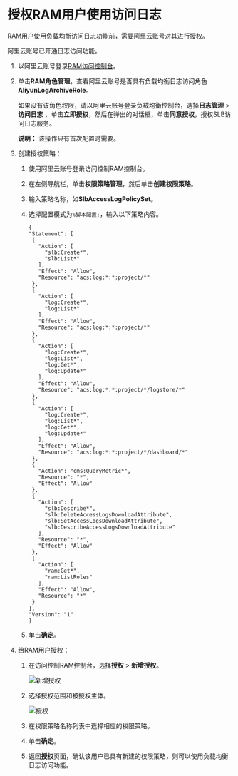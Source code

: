 # 授权RAM用户使用访问日志

RAM用户使用负载均衡访问日志功能前，需要阿里云账号对其进行授权。

阿里云账号已开通日志访问功能。

1.  以阿里云账号登录[RAM访问控制台](https://ram.console.aliyun.com/overview)。
2.  单击**RAM角色管理**，查看阿里云账号是否具有负载均衡日志访问角色**AliyunLogArchiveRole**。

    如果没有该角色权限，请以阿里云账号登录负载均衡控制台，选择**日志管理** \> **访问日志** ，单击**立即授权**，然后在弹出的对话框，单击**同意授权**，授权SLB访问日志服务。

    **说明：** 该操作只有首次配置时需要。


1.  创建授权策略：

    1.  使用阿里云账号登录访问控制RAM控制台。

    2.  在左侧导航栏，单击**权限策略管理**，然后单击**创建权限策略**。

    3.  输入策略名称，如**SlbAccessLogPolicySet**。

    4.  选择配置模式为`%脚本配置;`，输入以下策略内容。

        ```
        {
        "Statement": [
         {
           "Action": [
             "slb:Create*",
             "slb:List*"
           ],
           "Effect": "Allow",
           "Resource": "acs:log:*:*:project/*"
         },
         {
           "Action": [
             "log:Create*",
             "log:List*"
           ],
           "Effect": "Allow",
           "Resource": "acs:log:*:*:project/*"
         },
         {
           "Action": [
             "log:Create*",
             "log:List*",
             "log:Get*",
             "log:Update*"
           ],
           "Effect": "Allow",
           "Resource": "acs:log:*:*:project/*/logstore/*"
         },
         {
           "Action": [
             "log:Create*",
             "log:List*",
             "log:Get*",
             "log:Update*"
           ],
           "Effect": "Allow",
           "Resource": "acs:log:*:*:project/*/dashboard/*"
         },
         {
           "Action": "cms:QueryMetric*",
           "Resource": "*",
           "Effect": "Allow"
         },
         {
           "Action": [
             "slb:Describe*",
             "slb:DeleteAccessLogsDownloadAttribute",
             "slb:SetAccessLogsDownloadAttribute",
             "slb:DescribeAccessLogsDownloadAttribute"
           ],
           "Resource": "*",
           "Effect": "Allow"
         },
         {
           "Action": [
             "ram:Get*",
             "ram:ListRoles"
           ],
           "Effect": "Allow",
           "Resource": "*"
         }
        ],
        "Version": "1"
        }
        ```

    5.  单击**确定**。

2.  给RAM用户授权：

    1.  在访问控制RAM控制台，选择**授权** \> **新增授权**。

        ![新增授权](https://static-aliyun-doc.oss-accelerate.aliyuncs.com/assets/img/zh-CN/6061004161/p241803.png)

    2.  选择授权范围和被授权主体。

        ![授权](https://static-aliyun-doc.oss-accelerate.aliyuncs.com/assets/img/zh-CN/6061004161/p241784.png)

    3.  在权限策略名称列表中选择相应的权限策略。

    4.  单击**确定**。

    5.  返回**授权**页面，确认该用户已具有新建的权限策略，则可以使用负载均衡日志访问功能。


